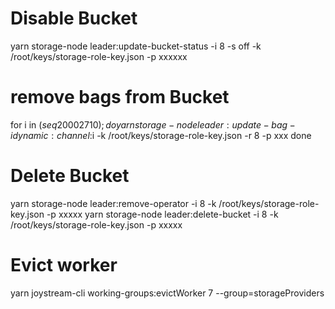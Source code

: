 # Disable Bucket
yarn storage-node leader:update-bucket-status -i 8 -s off -k /root/keys/storage-role-key.json -p xxxxxx

# remove bags from Bucket
for i in $(seq 2000 2710) ; do
    yarn storage-node leader:update-bag -i dynamic:channel:$i -k /root/keys/storage-role-key.json -r 8 -p xxx
done

# Delete Bucket
yarn storage-node leader:remove-operator -i 8 -k /root/keys/storage-role-key.json -p xxxxx
yarn storage-node leader:delete-bucket -i 8 -k /root/keys/storage-role-key.json -p xxxxx


# Evict worker 

 yarn joystream-cli working-groups:evictWorker 7 --group=storageProviders
